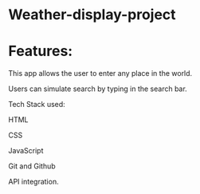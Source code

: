 # Weather-display-project

# Features: 

This app allows the user to enter any place in the world.

Users can simulate search by typing in the search bar.

Tech Stack used:

HTML

CSS

JavaScript

Git and Github

API integration.